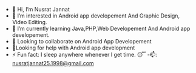 - 👋 Hi, I’m Nusrat Jannat
- 👀 I’m interested in Android app developement And Graphic Design, Video Editing.
- 🌱 I’m currently learning Java,PHP,Web Developement And Android app developement.
- 💞️ Looking to collaborate on Android App Developement
- 🌟Looking for help with Android app development 
- ⚡ Fun fact: I sleep anywhere whenever I get time. 😴
-📫: nusratjannat25.1998@gmail.com

<!---
nusrat-cse/nusrat-cse is a ✨ special ✨ repository because its `README.md` (this file) appears on your GitHub profile.
You can click the Preview link to take a look at your changes.
--->
